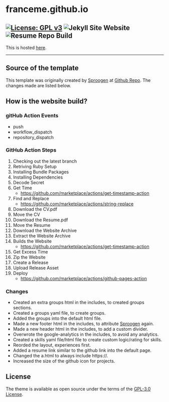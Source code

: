 # franceme.github.io
[![License: GPL v3](https://img.shields.io/badge/License-GPLv3-blue.svg)](https://www.gnu.org/licenses/gpl-3.0)
![Jekyll Site Website](https://github.com/franceme/franceme.github.io/workflows/Jekyll%20Site%20Website/badge.svg)
![Resume Repo Build](https://github.com/franceme/Resume/workflows/Create%20and%20Release%20Latex%20File/badge.svg)
---

This is hosted [here](https://franceme.github.io).

---



## Source of the template

This template was originally created by [Sproogen](https://github.com/sproogen/) at [Github Repo](https://github.com/sproogen/modern-resume-theme).
The changes made are listed below.

## How is the website build?

### gitHub Action Events
* push
* workflow_dispatch
* repository_dispatch

### GitHub Action Steps
1. Checking out the latest branch
2. Retriving Ruby Setup
3. Installing Bundle Packages
4. Installing Dependencies
5. Decode Secret
6. Get Time
   * https://github.com/marketplace/actions/get-timestamp-action
7. Find and Replace
    * https://github.com/marketplace/actions/string-replace
8. Download the CV.pdf
9. Move the CV
10. Download the Resume.pdf
11. Move the Resume
12. Download the Website Archive
13. Extract the Website Archive
14. Builds the Website
    * https://github.com/marketplace/actions/get-timestamp-action
15. Get Excess Time
16. Zip the Website
17. Create a Release
18. Upload Release Asset
19. Deploy
    * https://github.com/marketplace/actions/github-pages-action

### Changes

* Created an extra groups html in the includes, to created groups sections.
* Created a groups yaml file, to create groups.
* Added the groups into the default html file.
* Made a new footer html in the includes, to attribute [Sproogen](https://github.com/sproogen/) again.
* Made a new header html in the includes, to add a custom divider.
* Overwrote the google-analytics in the includes, to avoid any analytics.
* Created a skills yaml file/html file to create custom logic/rating for skills.
* Reorded the layout, experiences first.
* Added a resume link similar to the github link into the default page.
* Changed the a.html to always include https://.
* Increased the size of the github icon for projects.

## License

The theme is available as open source under the terms of the [GPL-3.0 License](https://www.gnu.org/licenses/gpl-3.0.en.html).
